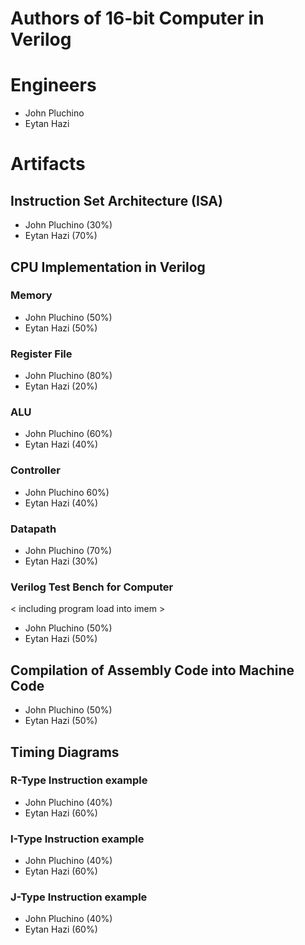 # Authors of 16-bit  Computer in Verilog

# Engineers
* John Pluchino
* Eytan Hazi

# Artifacts

## Instruction Set Architecture (ISA)
* John Pluchino (30%)
* Eytan Hazi (70%)

## CPU Implementation in Verilog

### Memory
* John Pluchino (50%)
* Eytan Hazi (50%)

### Register File
* John Pluchino (80%)
* Eytan Hazi (20%)

### ALU
* John Pluchino (60%)
* Eytan Hazi (40%)

### Controller
* John Pluchino 60%)
* Eytan Hazi (40%)

### Datapath
* John Pluchino (70%)
* Eytan Hazi (30%)

### Verilog Test Bench for Computer
< including program load into imem >
* John Pluchino (50%)
* Eytan Hazi (50%)

## Compilation of Assembly Code into Machine Code
* John Pluchino (50%)
* Eytan Hazi (50%)

## Timing Diagrams

### R-Type Instruction example
* John Pluchino (40%)
* Eytan Hazi (60%)

### I-Type Instruction example
* John Pluchino (40%)
* Eytan Hazi (60%)

### J-Type Instruction example
* John Pluchino (40%)
* Eytan Hazi (60%)


